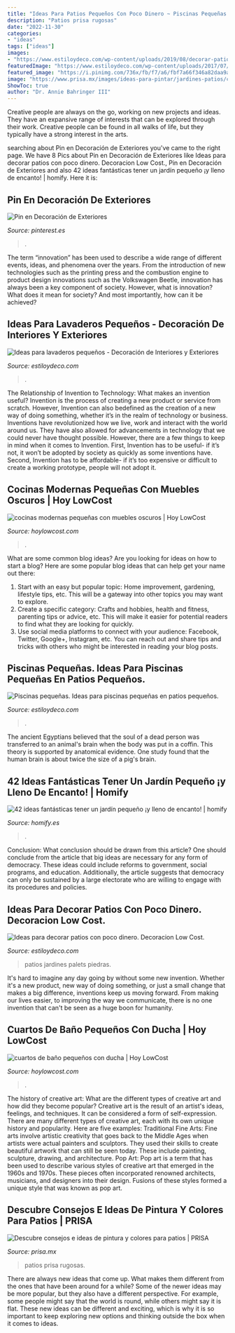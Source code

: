 ```yaml
---
title: "Ideas Para Patios Pequeños Con Poco Dinero ~ Piscinas Pequeñas. Ideas Para Piscinas Pequeñas En Patios Pequeños."
description: "Patios prisa rugosas"
date: "2022-11-30"
categories:
- "ideas"
tags: ["ideas"]
images:
- "https://www.estiloydeco.com/wp-content/uploads/2019/08/decorar-patios-con-poco-dinero-8.jpg"
featuredImage: "https://www.estiloydeco.com/wp-content/uploads/2017/07/piscinas-pequenas-1.jpg"
featured_image: "https://i.pinimg.com/736x/fb/f7/a6/fbf7a66f346a82daa9a5b5961e99e255.jpg"
image: "https://www.prisa.mx/images/ideas-para-pintar/jardines-patios/colores-para-patios-art2-3.jpg"
ShowToc: true
author: "Dr. Annie Bahringer III"
---
```



Creative people are always on the go, working on new projects and ideas. They have an expansive range of interests that can be explored through their work. Creative people can be found in all walks of life, but they typically have a strong interest in the arts.

	

		
searching about Pin en Decoración de Exteriores you've came to the right page. We have 8 Pics about Pin en Decoración de Exteriores like Ideas para decorar patios con poco dinero. Decoracion Low Cost., Pin en Decoración de Exteriores and also 42 ideas fantásticas tener un jardín pequeño ¡y lleno de encanto! | homify. Here it is:
		
    
## Pin En Decoración De Exteriores

<img loading=lazy src="https://i.pinimg.com/736x/fb/f7/a6/fbf7a66f346a82daa9a5b5961e99e255.jpg" onerror="this.onerror=null;this.src='https://tse4.mm.bing.net/th?id=OIP.bPj-X2nT15Zw-XOySozDwwHaLG&amp;pid=15.1';" alt="Pin en Decoración de Exteriores">

_Source: pinterest.es_

>. 

	

The term “innovation” has been used to describe a wide range of different events, ideas, and phenomena over the years. From the introduction of new technologies such as the printing press and the combustion engine to product design innovations such as the Volkswagen Beetle, innovation has always been a key component of society. However, what is innovation? What does it mean for society? And most importantly, how can it be achieved?

    
## Ideas Para Lavaderos Pequeños - Decoración De Interiores Y Exteriores

<img loading=lazy src="http://www.estiloydeco.com/wp-content/uploads/2017/05/lavaderos-pequenos-14.jpg" onerror="this.onerror=null;this.src='https://tse2.mm.bing.net/th?id=OIP.MkQPYg6lMDZt4v8iRwG1rAHaLJ&amp;pid=15.1';" alt="Ideas para lavaderos pequeños - Decoración de Interiores y Exteriores">

_Source: estiloydeco.com_

>. 

	

The Relationship of Invention to Technology: What makes an invention useful?
Invention is the process of creating a new product or service from scratch. However, Invention can also bedefined as the creation of a new way of doing something, whether it’s in the realm of technology or business. Inventions have revolutionized how we live, work and interact with the world around us. They have also allowed for advancements in technology that we could never have thought possible. 
However, there are a few things to keep in mind when it comes to Invention. First, Invention has to be useful- if it’s not, it won’t be adopted by society as quickly as some inventions have. Second, Invention has to be affordable- if it’s too expensive or difficult to create a working prototype, people will not adopt it.

    
## Cocinas Modernas Pequeñas Con Muebles Oscuros | Hoy LowCost

<img loading=lazy src="https://hoylowcost.com/wp-content/uploads/2015/06/cocinas-modernas-pequeñas-con-muebles-oscuros1.jpg" onerror="this.onerror=null;this.src='https://tse4.mm.bing.net/th?id=OIP.FdQ-HNSnuO63axyWaO6CVgHaFe&amp;pid=15.1';" alt="cocinas modernas pequeñas con muebles oscuros | Hoy LowCost">

_Source: hoylowcost.com_

>. 

	

What are some common blog ideas?
Are you looking for ideas on how to start a blog? Here are some popular blog ideas that can help get your name out there: 
1. Start with an easy but popular topic: Home improvement, gardening, lifestyle tips, etc. This will be a gateway into other topics you may want to explore.
2. Create a specific category: Crafts and hobbies, health and fitness, parenting tips or advice, etc. This will make it easier for potential readers to find what they are looking for quickly.
3. Use social media platforms to connect with your audience: Facebook, Twitter, Google+, Instagram, etc. You can reach out and share tips and tricks with others who might be interested in reading your blog posts.

    
## Piscinas Pequeñas. Ideas Para Piscinas Pequeñas En Patios Pequeños.

<img loading=lazy src="https://www.estiloydeco.com/wp-content/uploads/2017/07/piscinas-pequenas-1.jpg" onerror="this.onerror=null;this.src='https://tse2.mm.bing.net/th?id=OIP.liuVs6JZmSiAId6rtX4MmAHaLG&amp;pid=15.1';" alt="Piscinas pequeñas. Ideas para piscinas pequeñas en patios pequeños.">

_Source: estiloydeco.com_

>. 

	

The ancient Egyptians believed that the soul of a dead person was transferred to an animal's brain when the body was put in a coffin. This theory is supported by anatomical evidence. One study found that the human brain is about twice the size of a pig's brain.

    
## 42 Ideas Fantásticas Tener Un Jardín Pequeño ¡y Lleno De Encanto! | Homify

<img loading=lazy src="https://images.homify.com/images/a_0,c_fit,f_auto,q_auto,w_554/v1480796880/p/photo/image/1724913/IMG_2189/fotos-de-jardines-de-estilo-minimalista-de-arqca.jpg" onerror="this.onerror=null;this.src='https://tse3.mm.bing.net/th?id=OIP.9VaD3bVkNXDYyXFN36NatAHaJ4&amp;pid=15.1';" alt="42 ideas fantásticas tener un jardín pequeño ¡y lleno de encanto! | homify">

_Source: homify.es_

>. 

	

Conclusion: What conclusion should be drawn from this article?
One should conclude from the article that big ideas are necessary for any form of democracy. These ideas could include reforms to government, social programs, and education. Additionally, the article suggests that democracy can only be sustained by a large electorate who are willing to engage with its procedures and policies.

    
## Ideas Para Decorar Patios Con Poco Dinero. Decoracion Low Cost.

<img loading=lazy src="https://www.estiloydeco.com/wp-content/uploads/2019/08/decorar-patios-con-poco-dinero-8.jpg" onerror="this.onerror=null;this.src='https://tse3.mm.bing.net/th?id=OIP.oDyFReXwOqIc944u8zR_2AHaNK&amp;pid=15.1';" alt="Ideas para decorar patios con poco dinero. Decoracion Low Cost.">

_Source: estiloydeco.com_

>patios jardines palets piedras. 

	

It's hard to imagine any day going by without some new invention. Whether it's a new product, new way of doing something, or just a small change that makes a big difference, inventions keep us moving forward. From making our lives easier, to improving the way we communicate, there is no one invention that can't be seen as a huge boon for humanity.

    
## Cuartos De Baño Pequeños Con Ducha | Hoy LowCost

<img loading=lazy src="https://hoylowcost.com/wp-content/uploads/2016/12/cuartos-de-baño-pequeños-con-ducha.jpg" onerror="this.onerror=null;this.src='https://tse1.mm.bing.net/th?id=OIP.SG9ayIab4A0D2KLp6aIF9wHaHa&amp;pid=15.1';" alt="cuartos de baño pequeños con ducha | Hoy LowCost">

_Source: hoylowcost.com_

>. 

	

The history of creative art: What are the different types of creative art and how did they become popular?
Creative art is the result of an artist's ideas, feelings, and techniques. It can be considered a form of self-expression. There are many different types of creative art, each with its own unique history and popularity. Here are five examples:
Traditional Fine Arts: Fine arts involve artistic creativity that goes back to the Middle Ages when artists were actual painters and sculptors. They used their skills to create beautiful artwork that can still be seen today. These include painting, sculpture, drawing, and architecture. Pop Art: Pop art is a term that has been used to describe various styles of creative art that emerged in the 1960s and 1970s. These pieces often incorporated renowned architects, musicians, and designers into their design. Fusions of these styles formed a unique style that was known as pop art.

    
## Descubre Consejos E Ideas De Pintura Y Colores Para Patios | PRISA

<img loading=lazy src="https://www.prisa.mx/images/ideas-para-pintar/jardines-patios/colores-para-patios-art2-3.jpg" onerror="this.onerror=null;this.src='https://tse1.mm.bing.net/th?id=OIP.XoWiMwVEkv_GJngi9fYwpgHaG-&amp;pid=15.1';" alt="Descubre consejos e ideas de pintura y colores para patios | PRISA">

_Source: prisa.mx_

>patios prisa rugosas. 

	

There are always new ideas that come up. What makes them different from the ones that have been around for a while? Some of the newer ideas may be more popular, but they also have a different perspective. For example, some people might say that the world is round, while others might say it is flat. These new ideas can be different and exciting, which is why it is so important to keep exploring new options and thinking outside the box when it comes to ideas.

